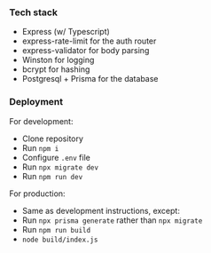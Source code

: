 ### Tech stack

- Express (w/ Typescript)
- express-rate-limit for the auth router
- express-validator for body parsing
- Winston for logging
- bcrypt for hashing
- Postgresql + Prisma for the database

### Deployment

For development:

- Clone repository
- Run `npm i`
- Configure `.env` file
- Run `npx migrate dev`
- Run `npm run dev`

For production:

- Same as development instructions, except:
- Run `npx prisma generate` rather than `npx migrate`
- Run `npm run build`
- `node build/index.js`
